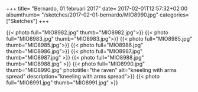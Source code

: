 +++
title= "Bernardo, 01 februari 2017"
date= 2017-02-01T12:57:32+02:00
albumthumb= "/sketches/2017-02-01-bernardo/MIO8990.jpg"
categories= ["Sketches"]
+++

{{< photo full="MIO8982.jpg" thumb="MIO8982.jpg">}}
{{< photo full="MIO8983.jpg" thumb="MIO8983.jpg">}}
{{< photo full="MIO8985.jpg" thumb="MIO8985.jpg">}}
{{< photo full="MIO8986.jpg" thumb="MIO8986.jpg">}}
{{< photo full="MIO8987.jpg" thumb="MIO8987.jpg" >}}
{{< photo full="MIO8988.jpg" thumb="MIO8988.jpg" >}}
{{< photo full="MIO8990.jpg" thumb="MIO8990.jpg" phototitle="the raven" alt="kneeling with arms spread" description="kneeling with arms spread">}}
{{< photo full="MIO8991.jpg" thumb="MIO8991.jpg" >}}